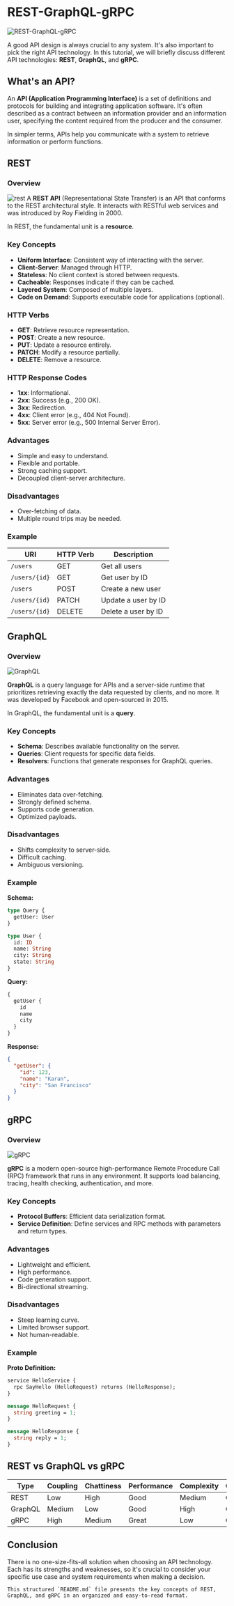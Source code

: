 # REST-GraphQL-gRPC

![REST-GraphQL-gRPC](REST-GraphQL-gRPC.jpg)

A good API design is always crucial to any system. It's also important to pick the right API technology. In this tutorial, we will briefly discuss different API technologies: **REST**, **GraphQL**, and **gRPC**.

## What's an API?

An **API (Application Programming Interface)** is a set of definitions and protocols for building and integrating application software. It's often described as a contract between an information provider and an information user, specifying the content required from the producer and the consumer.

In simpler terms, APIs help you communicate with a system to retrieve information or perform functions.

## REST

### Overview

![rest](rest.png)
A **REST API** (Representational State Transfer) is an API that conforms to the REST architectural style. It interacts with RESTful web services and was introduced by Roy Fielding in 2000.

In REST, the fundamental unit is a **resource**.

### Key Concepts

- **Uniform Interface**: Consistent way of interacting with the server.
- **Client-Server**: Managed through HTTP.
- **Stateless**: No client context is stored between requests.
- **Cacheable**: Responses indicate if they can be cached.
- **Layered System**: Composed of multiple layers.
- **Code on Demand**: Supports executable code for applications (optional).

### HTTP Verbs

- **GET**: Retrieve resource representation.
- **POST**: Create a new resource.
- **PUT**: Update a resource entirely.
- **PATCH**: Modify a resource partially.
- **DELETE**: Remove a resource.

### HTTP Response Codes

- **1xx**: Informational.
- **2xx**: Success (e.g., 200 OK).
- **3xx**: Redirection.
- **4xx**: Client error (e.g., 404 Not Found).
- **5xx**: Server error (e.g., 500 Internal Server Error).

### Advantages

- Simple and easy to understand.
- Flexible and portable.
- Strong caching support.
- Decoupled client-server architecture.

### Disadvantages
- Over-fetching of data.
- Multiple round trips may be needed.

### Example

| URI         | HTTP Verb | Description            |
|-------------|------------|------------------------|
| `/users`    | GET        | Get all users          |
| `/users/{id}`| GET        | Get user by ID         |
| `/users`    | POST       | Create a new user      |
| `/users/{id}`| PATCH      | Update a user by ID    |
| `/users/{id}`| DELETE     | Delete a user by ID    |

## GraphQL

### Overview

![GraphQL](GraphQL.png)

**GraphQL** is a query language for APIs and a server-side runtime that prioritizes retrieving exactly the data requested by clients, and no more. It was developed by Facebook and open-sourced in 2015.

In GraphQL, the fundamental unit is a **query**.

### Key Concepts

- **Schema**: Describes available functionality on the server.
- **Queries**: Client requests for specific data fields.
- **Resolvers**: Functions that generate responses for GraphQL queries.

### Advantages

- Eliminates data over-fetching.
- Strongly defined schema.
- Supports code generation.
- Optimized payloads.

### Disadvantages

- Shifts complexity to server-side.
- Difficult caching.
- Ambiguous versioning.

### Example

**Schema:**

```graphql
type Query {
  getUser: User
}

type User {
  id: ID
  name: String
  city: String
  state: String
}
```

**Query:**

```graphql
{
  getUser {
    id
    name
    city
  }
}
```

**Response:**

```json
{
  "getUser": {
    "id": 123,
    "name": "Karan",
    "city": "San Francisco"
  }
}
```

## gRPC

### Overview

![gRPC](gRPC.png)

**gRPC** is a modern open-source high-performance Remote Procedure Call (RPC) framework that runs in any environment. It supports load balancing, tracing, health checking, authentication, and more.

### Key Concepts

- **Protocol Buffers**: Efficient data serialization format.
- **Service Definition**: Define services and RPC methods with parameters and return types.

### Advantages

- Lightweight and efficient.
- High performance.
- Code generation support.
- Bi-directional streaming.

### Disadvantages

- Steep learning curve.
- Limited browser support.
- Not human-readable.

### Example

**Proto Definition:**

```proto
service HelloService {
  rpc SayHello (HelloRequest) returns (HelloResponse);
}

message HelloRequest {
  string greeting = 1;
}

message HelloResponse {
  string reply = 1;
}
```

## REST vs GraphQL vs gRPC

| Type       | Coupling  | Chattiness | Performance | Complexity | Caching | Codegen | Discoverability | Versioning |
|------------|-----------|------------|-------------|------------|---------|---------|-----------------|------------|
| REST       | Low       | High       | Good        | Medium     | Great   | Bad     | Good            | Easy       |
| GraphQL    | Medium    | Low        | Good        | High       | Custom  | Good    | Good            | Custom     |
| gRPC       | High      | Medium     | Great       | Low        | Custom  | Great   | Bad             | Hard       |

## Conclusion

There is no one-size-fits-all solution when choosing an API technology. Each has its strengths and weaknesses, so it's crucial to consider your specific use case and system requirements when making a decision.
```
This structured `README.md` file presents the key concepts of REST, GraphQL, and gRPC in an organized and easy-to-read format.
```
